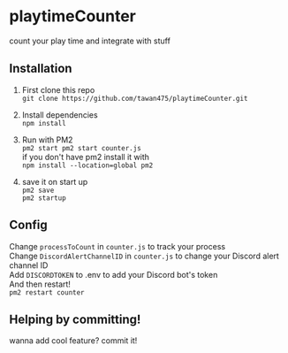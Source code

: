 # playtimeCounter
count your play time and integrate with stuff

## Installation
1. First clone this repo\
`git clone https://github.com/tawan475/playtimeCounter.git`

2. Install dependencies\
`npm install`

3. Run with PM2\
`pm2 start pm2 start counter.js`\
if you don't have pm2 install it with\
`npm install --location=global pm2`

4. save it on start up\
`pm2 save`\
`pm2 startup`

## Config

Change `processToCount` in `counter.js` to track your process\
Change `DiscordAlertChannelID` in `counter.js` to change your Discord alert channel ID\
Add `DISCORDTOKEN` to .env to add your Discord bot's token\
And then restart!\
`pm2 restart counter`



## Helping by committing!
wanna add cool feature? commit it!
